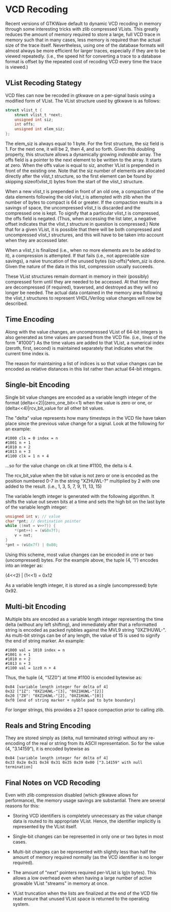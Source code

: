 # VCD Recoding

Recent versions of GTKWave default to dynamic VCD
recoding in memory through some interesting tricks with zlib
compressed VLists.
This greatly reduces the amount of memory
required to store a large, full VCD trace in
memory such that in many cases, less memory is required than the
actual size of the trace itself. Nevertheless, using one of the
database formats will almost always be more efficient for larger
traces, especially if they are to be viewed repeatedly. (i.e., the
speed hit for converting a trace to a database format is offset by
the repeated cost of recoding VCD every time the trace is viewed.)

## VList Recoding Stategy

VCD files can now be recoded in gtkwave on a per-signal basis using a
modified form of VList. The VList structure used by gtkwave is as
follows:

```c
struct vlist_t {
    struct vlist_t *next;
    unsigned int siz;
    int offs;
    unsigned int elem_siz;
};
```

The elem_siz is always equal to 1 byte. For the first structure, the siz
field is 1. For the next one, it will be 2, then 4, and so forth. Given
this doubling property, this structure allows a dynamically growing
*indexable* array. The offs field is a pointer to the next element to be
written to the array. It starts at zero. When the offs value is equal to
siz, another VList is prepended in front of the existing one. Note that
the siz number of elements are allocated directly after the vlist_t
structure, so the first element can be found by skipping sizeof(vlist_t)
bytes from the start of the vlist_t structure.

When a new vlist_t is prepended in front of an old one, a compaction of
the data elements following the old vlist_t is attempted with zlib when
the number of bytes to compact is 64 or greater. If the compaction
results in a savings of space, the uncompressed vlist_t is discarded and
the compressed one is kept. To signify that a particular vlist_t is
compressed, the offs field is negated. (Thus, when accessing the list
later, a negative offset indicates that the vlist_t structure in
question is compressed.) Note that for a given VList, it is possible
that there will be both compressed and uncompressed vlist_t structures,
and this will have to be taken into account when they are accessed
later.

When a vlist_t is finalized (i.e., when no more elements are to be added
to it), a compression is attempted. If that fails (i.e., not appreciable
size savings), a naive truncation of the unused bytes
(siz-offs)*elem_siz is done. Given the nature of the data in this list,
compression usually succeeds.

These VList structures remain dormant in memory in their (possibly)
compressed form until they are needed to be accessed. At that time they
are decompressed (if required), traversed, and destroyed as they will no
longer be needed. The actual data contained in the memory area following
the vlist_t structures to represent VHDL/Verilog value changes will now
be described.

## Time Encoding

Along with the value changes, an uncompressed VList of 64-bit integers
is also generated as time values are parsed from the VCD file. (i.e.,
lines of the form "#1000") As the time values are added to that VList,
a numerical index (zeroth, first, second) is maintained separately that
indicates what the current time index is.

The reason for maintaining a list of indices is so that value changes
can be encoded as relative distances in this list rather than actual
64-bit integers.

## Single-bit Encoding

Single bit value changes are encoded as a variable length integer of the
format (delta<<2)|(zero_one_bit<<1) when the value is zero or one,
or (delta<<4)|rcv_bit_value for all other bit values.

The "delta" value represents how many timesteps in the VCD file have
taken place since the previous value change for a signal. Look at the
following for an example:

```text
#1000 clk = 0 index = n
#1001 n + 1
#1010 n + 2
#1013 n + 3
#1100 clk = 1 n + 4
```

...so for the value change on clk at time #1100, the delta is 4.

The rcv_bit_value when the bit value is not zero or one is encoded as
the position numbered 0-7 in the string "XZHUWL-?" multiplied by 2
with one added to the result. (i.e., 1, 3, 5, 7, 9, 11, 13, 15)

The variable length integer is generated with the following algorithm.
It shifts the value out seven bits at a time and sets the high bit on
the last byte of the variable length integer:

```c
unsigned int v; // value
char *pnt; // destination pointer
while ((nxt = v>>7)) {
    *(pnt++) = (v&0x7f);
    v = nxt;
}
*pnt = (v&0x7f) | 0x80;
```

Using this scheme, most value changes can be encoded in one or two
(uncompressed) bytes. For the example above, the tuple (4, '1')
encodes into an integer as:

(4<<2) | (1<<1) = 0x12

As a variable length integer, it is stored as a single (uncompressed)
byte 0x92.

## Multi-bit Encoding

Multiple bits are encoded as a variable length integer representing the
time delta (without any left shifting), and immediately after that a
reformatted string is encoded as packed nybbles against the MVL9 string
"0XZ1HUWL-". As multi-bit strings can be of any length, the value of
15 is used to signify the end of string marker. An example:

```text
#1000 val = 1010 index = n
#1001 n + 1
#1010 n + 2
#1013 n + 3
#1100 val = 1zz0 n + 4
```

Thus, the tuple (4, "1ZZ0") at time #1100 is encoded bytewise as:

```text
0x84 [variable length integer for delta of 4]
0x32 ["1Z": "0XZ1HUWL-"[3], "0XZ1HUWL-"[2]]
0x20 ["Z0": "0XZ1HUWL-"[2], "0XZ1HUWL-"[0]]
0xf0 [end of string marker + nybble pad to byte boundary]
```

For longer strings, this provides a 2:1 space compaction prior to calling zlib.

## Reals and String Encoding

They are stored simply as (delta, null terminated string) without any
re-encoding of the real or string from its ASCII representation. So for
the value (4, "3.14159"), it is encoded bytewise as

```text
0x84 [variable length integer for delta of 4]
0x33 0x2e 0x31 0x34 0x31 0x35 0x39 0x00 ["3.14159" with null
termination]
```

## Final Notes on VCD Recoding

Even with zlib compression disabled (which gtkwave allows for
performance), the memory usage savings are substantial. There are
several reasons for this:

- Storing VCD identifiers is completely unnecessary as the value
  change data is routed to its appropriate VList. Hence, the
  identifier implicitly is represented by the VList itself.

- Single-bit changes can be represented in only one or two bytes in
  most cases.

- Multi-bit changes can be represented with slightly less than half
  the amount of memory required normally (as the VCD identifier is no
  longer required).

- The amount of "next" pointers required per-VList is lg(n bytes).
  This allows a low overhead even when having a large number of active
  growable VList "streams" in memory at once.

- VList truncation when the lists are finalized at the end of the VCD
  file read ensure that unused VList space is returned to the
  operating system.
